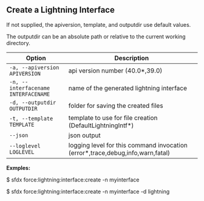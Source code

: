 ## Create a Lightning Interface

If not supplied, the apiversion, template, and outputdir use default values.

The outputdir can be an absolute path or relative to the current working directory.



Option | Description
--- | --- 
```-a, --apiversion APIVERSION``` | api version number (40.0*,39.0)
```-n, --interfacename INTERFACENAME``` | name of the generated lightning interface
```-d, --outputdir OUTPUTDIR``` | folder for saving the created files
```-t, --template TEMPLATE``` | template to use for file creation (DefaultLightningIntf*)
```--json``` | json output
```--loglevel LOGLEVEL``` | logging level for this command invocation (error*,trace,debug,info,warn,fatal)


__Exmples:__ 

$ sfdx force:lightning:interface:create -n myinterface

$ sfdx force:lightning:interface:create -n myinterface -d lightning


